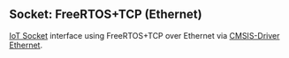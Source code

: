Socket: FreeRTOS+TCP (Ethernet)
-------------------------------

[IoT Socket](https://mdk-packs.github.io/IoT_Socket/html/index.html) interface using FreeRTOS+TCP over Ethernet via 
[CMSIS-Driver Ethernet](https://arm-software.github.io/CMSIS_6/latest/Driver/group__eth__interface__gr.html).

